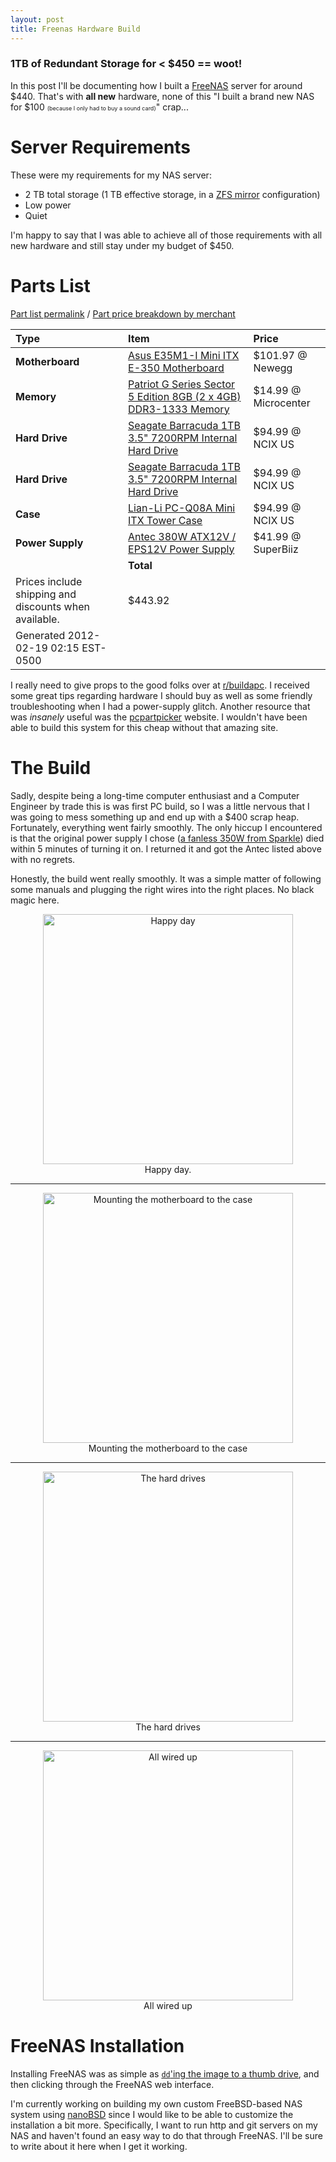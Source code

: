 ```yaml
---
layout: post
title: Freenas Hardware Build
---
```


### 1TB of Redundant Storage for < $450 == woot!

In this post I'll be documenting how I built a
[FreeNAS](http://www.freenas.org/) server for around $440. That's with
**all new** hardware, none of this "I built a brand new NAS for $100
<span style="font-size:9px;">(because I only had to buy a sound
card)</span>" crap...

# Server Requirements

These were my requirements for my NAS server:

* 2 TB total storage (1 TB effective storage, in a
  [ZFS mirror](http://constantin.glez.de/blog/2010/01/home-server-raid-greed-and-why-mirroring-still-best)
  configuration)
* Low power
* Quiet

I'm happy to say that I was able to achieve all of those requirements
with all new hardware and still stay under my budget of $450.

# Parts List

[Part list permalink](http://pcpartpicker.com/p/4SA9) / [Part price breakdown by merchant](http://pcpartpicker.com/p/4SA9/by_merchant)

Type|Item|Price
:----|:----|:----
**Motherboard** | [Asus E35M1-I Mini ITX E-350 Motherboard](http://pcpartpicker.com/part/asus-motherboard-e35m1i) | $101.97 @ Newegg 
**Memory** | [Patriot G Series Sector 5 Edition 8GB (2 x 4GB) DDR3-1333 Memory](http://pcpartpicker.com/part/patriot-memory-pgv38g1333elk) | $14.99 @ Microcenter 
**Hard Drive** | [Seagate Barracuda 1TB 3.5" 7200RPM Internal Hard Drive](http://pcpartpicker.com/part/seagate-internal-hard-drive-st1000dm003) | $94.99 @ NCIX US 
**Hard Drive** | [Seagate Barracuda 1TB 3.5" 7200RPM Internal Hard Drive](http://pcpartpicker.com/part/seagate-internal-hard-drive-st1000dm003) | $94.99 @ NCIX US 
**Case** | [Lian-Li PC-Q08A Mini ITX Tower Case](http://pcpartpicker.com/part/lian-li-case-pcq08a) | $94.99 @ NCIX US 
**Power Supply** | [Antec 380W ATX12V / EPS12V Power Supply](http://pcpartpicker.com/part/antec-power-supply-ea380dgreen) | $41.99 @ SuperBiiz 
 | | **Total**
 | Prices include shipping and discounts when available. | $443.92
 | Generated 2012-02-19 02:15 EST-0500 |

I really need to give props to the good folks over at
[r/buildapc](http://www.reddit.com/r/buildapc). I received some great
tips regarding hardware I should buy as well as some friendly
troubleshooting when I had a power-supply glitch. Another resource
that was *insanely* useful was the
[pcpartpicker](http://pcpartpicker.com/) website. I wouldn't have been
able to build this system for this cheap without that amazing site.

# The Build

Sadly, despite being a long-time computer enthusiast and a Computer
Engineer by trade this is was first PC build, so I was a little
nervous that I was going to mess something up and end up with a $400
scrap heap. Fortunately, everything went fairly smoothly. The only
hiccup I encountered is that the original power supply I chose
([a fanless 350W from Sparkle](http://pcpartpicker.com/part/sparkle-power-supply-fsp35060gnv))
died within 5 minutes of turning it on. I returned it and got the
Antec listed above with no regrets.

Honestly, the build went really smoothly. It was a simple matter of
following some manuals and plugging the right wires into the right
places. No black magic here.

<div style="text-align: center;">
    <a href="https://lh5.googleusercontent.com/-lRDR1qymxf4/T0h0NyVmOfI/AAAAAAAAPc4/DXTxeUUwFP0/s904/IMG_20120224_161237.jpg">
    <img alt="Happy day" src="https://lh5.googleusercontent.com/-lRDR1qymxf4/T0h0NyVmOfI/AAAAAAAAPc4/DXTxeUUwFP0/s904/IMG_20120224_161237.jpg" width="400" />
    </a>
    <br/>
    Happy day.
</div>

<hr/>

<div style="text-align: center;">
    <a href="https://lh6.googleusercontent.com/-cDNKOtv2Epc/T0h0WFfuwfI/AAAAAAAAPdI/y2kA26DVpOE/s904/IMG_20120224_165848.jpg">
    <img alt="Mounting the motherboard to the case" src="https://lh6.googleusercontent.com/-cDNKOtv2Epc/T0h0WFfuwfI/AAAAAAAAPdI/y2kA26DVpOE/s904/IMG_20120224_165848.jpg" width="400" />
    </a>
    <br/>
    Mounting the motherboard to the case
</div>

<hr/>

<div style="text-align: center;">
    <a href="https://lh6.googleusercontent.com/-BDXaFdeOZ-Q/T0h0fJ2uR5I/AAAAAAAAPdY/DWCk8L7t8mE/s678/IMG_20120224_180947.jpg">
    <img alt="The hard drives" src="https://lh6.googleusercontent.com/-BDXaFdeOZ-Q/T0h0fJ2uR5I/AAAAAAAAPdY/DWCk8L7t8mE/s678/IMG_20120224_180947.jpg" width="400" />
    </a>
    <br/>
    The hard drives
</div>

<hr/>

<div style="text-align: center;">
    <a href="https://lh6.googleusercontent.com/-QjSppScl99w/T0h0o2SfLDI/AAAAAAAAPdo/8aZ9UNNS59A/s678/IMG_20120224_195502.jpg">
    <img alt="All wired up" src="https://lh6.googleusercontent.com/-QjSppScl99w/T0h0o2SfLDI/AAAAAAAAPdo/8aZ9UNNS59A/s678/IMG_20120224_195502.jpg" width="400" />
    </a>
    <br/>
    All wired up
</div>


# FreeNAS Installation

Installing FreeNAS was as simple as
[`dd`'ing the image to a thumb drive](http://www.freenas.org/images/resources/freenas8.0.3/freenas8.0.3_guide.html#__RefHeading__426_145473606),
and then clicking through the FreeNAS web interface.

I'm currently working on building my own custom FreeBSD-based NAS
system using
[nanoBSD](http://www.freebsd.org/doc/en_US.ISO8859-1/articles/nanobsd/index.html)
since I would like to be able to customize the installation a bit
more.  Specifically, I want to run http and git servers on my NAS and
haven't found an easy way to do that through FreeNAS. I'll be sure to
write about it here when I get it working.
